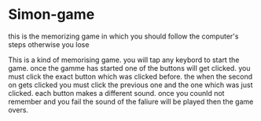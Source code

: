 # Simon-game
this is the memorizing game in which you should follow the computer's steps otherwise you lose

This is a kind of memorising game. you will tap any keybord to start the game. once the gamme has started one of the buttons will get clicked.
you must click the exact button which was clicked before. the when the second on gets clicked you must click the previous one and the one which was just clicked.
each button makes a different sound. once you counld not remember and you fail the sound of the faliure will be played then the game overs.
